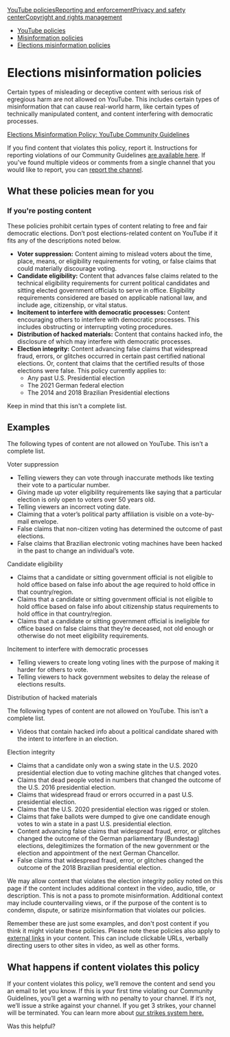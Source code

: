[YouTube policies](/youtube/topic/2803176?hl=en&ref_topic=6151248,3230811,3256124,)[Reporting and enforcement](/youtube/topic/2803138?hl=en&ref_topic=6151248,3230811,3256124,)[Privacy and safety center](/youtube/topic/2803240?hl=en&ref_topic=6151248,3230811,3256124,)[Copyright and rights management](/youtube/topic/2676339?hl=en&ref_topic=6151248,3230811,3256124,)
    

*   [YouTube policies](/youtube/topic/2803176?hl=en&ref_topic=6151248)
*   [Misinformation policies](/youtube/topic/10833358?hl=en&ref_topic=2803176)
*   [Elections misinformation policies](/youtube/answer/10835034)

Elections misinformation policies
=================================

Certain types of misleading or deceptive content with serious risk of egregious harm are not allowed on YouTube. This includes certain types of misinformation that can cause real-world harm, like certain types of technically manipulated content, and content interfering with democratic processes.

[Elections Misinformation Policy: YouTube Community Guidelines](//www.youtube.com/watch?v=YpR7CR8D8LE)

If you find content that violates this policy, report it. Instructions for reporting violations of our Community Guidelines [are available here](/youtube/answer/2802027). If you've found multiple videos or comments from a single channel that you would like to report, you can [report the channel](/youtube/answer/2802027#report_channel).

What these policies mean for you
--------------------------------

### **If you're posting content**

These policies prohibit certain types of content relating to free and fair democratic elections. Don’t post elections-related content on YouTube if it fits any of the descriptions noted below.

*   **Voter suppression:** Content aiming to mislead voters about the time, place, means, or eligibility requirements for voting, or false claims that could materially discourage voting.
*   **Candidate eligibility:** Content that advances false claims related to the technical eligibility requirements for current political candidates and sitting elected government officials to serve in office. Eligibility requirements considered are based on applicable national law, and include age, citizenship, or vital status.
*   **Incitement to interfere with democratic processes:** Content encouraging others to interfere with democratic processes. This includes obstructing or interrupting voting procedures.
*   **Distribution of hacked materials:** Content that contains hacked info, the disclosure of which may interfere with democratic processes.
*   **Election integrity:** Content advancing false claims that widespread fraud, errors, or glitches occurred in certain past certified national elections. Or, content that claims that the certified results of those elections were false. This policy currently applies to:
    *   Any past U.S. Presidential election
    *   The 2021 German federal election
    *   The 2014 and 2018 Brazilian Presidential elections

Keep in mind that this isn't a complete list.

Examples
--------

The following types of content are not allowed on YouTube. This isn't a complete list.

Voter suppression

*   Telling viewers they can vote through inaccurate methods like texting their vote to a particular number.
*   Giving made up voter eligibility requirements like saying that a particular election is only open to voters over 50 years old.
*   Telling viewers an incorrect voting date.
*   Claiming that a voter’s political party affiliation is visible on a vote-by-mail envelope.
*   False claims that non-citizen voting has determined the outcome of past elections.
*   False claims that Brazilian electronic voting machines have been hacked in the past to change an individual’s vote.

Candidate eligibility

*   Claims that a candidate or sitting government official is not eligible to hold office based on false info about the age required to hold office in that country/region.
*   Claims that a candidate or sitting government official is not eligible to hold office based on false info about citizenship status requirements to hold office in that country/region.
*   Claims that a candidate or sitting government official is ineligible for office based on false claims that they’re deceased, not old enough or otherwise do not meet eligibility requirements.

Incitement to interfere with democratic processes

*   Telling viewers to create long voting lines with the purpose of making it harder for others to vote.
*   Telling viewers to hack government websites to delay the release of elections results.

Distribution of hacked materials

The following types of content are not allowed on YouTube. This isn't a complete list.

*   Videos that contain hacked info about a political candidate shared with the intent to interfere in an election.

Election integrity

*   Claims that a candidate only won a swing state in the U.S. 2020 presidential election due to voting machine glitches that changed votes.
*   Claims that dead people voted in numbers that changed the outcome of the U.S. 2016 presidential election.
*   Claims that widespread fraud or errors occurred in a past U.S. presidential election.
*   Claims that the U.S. 2020 presidential election was rigged or stolen.
*   Claims that fake ballots were dumped to give one candidate enough votes to win a state in a past U.S. presidential election.
*   Content advancing false claims that widespread fraud, error, or glitches changed the outcome of the German parliamentary (Bundestag) elections, delegitimizes the formation of the new government or the election and appointment of the next German Chancellor.
*   False claims that widespread fraud, error, or glitches changed the outcome of the 2018 Brazilian presidential election.

We may allow content that violates the election integrity policy noted on this page if the content includes additional context in the video, audio, title, or description. This is not a pass to promote misinformation. Additional context may include countervailing views, or if the purpose of the content is to condemn, dispute, or satirize misinformation that violates our policies.

Remember these are just some examples, and don't post content if you think it might violate these policies. Please note these policies also apply to [external links](/youtube/answer/9054257) in your content. This can include clickable URLs, verbally directing users to other sites in video, as well as other forms.

What happens if content violates this policy
--------------------------------------------

If your content violates this policy, we’ll remove the content and send you an email to let you know. If this is your first time violating our Community Guidelines, you’ll get a warning with no penalty to your channel. If it’s not, we’ll issue a strike against your channel. If you get 3 strikes, your channel will be terminated. You can learn more about [our strikes system here](/youtube/answer/2802032)[.](/youtube/answer/2802032)

Was this helpful?